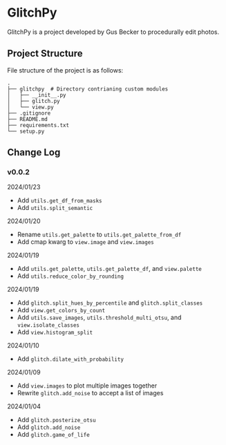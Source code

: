 # GlitchPy
GlitchPy is a project developed by Gus Becker to procedurally edit photos.

## Project Structure

File structure of the project is as follows:

```
.
├── glitchpy  # Directory contrianing custom modules
│   ├── __init__.py
│   ├── glitch.py
│   └── view.py
├── .gitignore
├── README.md
├── requirements.txt
└── setup.py
```

## Change Log
### v0.0.2
2024/01/23
- Add `utils.get_df_from_masks`
- Add `utils.split_semantic`

2024/01/20
- Rename `utils.get_palette` to `utils.get_palette_from_df`
- Add cmap kwarg to `view.image` and `view.images`

2024/01/19
- Add `utils.get_palette`, `utils.get_palette_df`, and `view.palette`
- Add `utils.reduce_color_by_rounding`

2024/01/19
- Add `glitch.split_hues_by_percentile` and `glitch.split_classes`
- Add `view.get_colors_by_count`
- Add `utils.save_images`, `utils.threshold_multi_otsu`, and `view.isolate_classes`
- Add `view.histogram_split`

2024/01/10
- Add `glitch.dilate_with_probability`

2024/01/09
- Add `view.images` to plot multiple images together
- Rewrite `glitch.add_noise` to accept a list of images

2024/01/04
- Add `glitch.posterize_otsu`
- Add `glitch.add_noise`
- Add `glitch.game_of_life`

